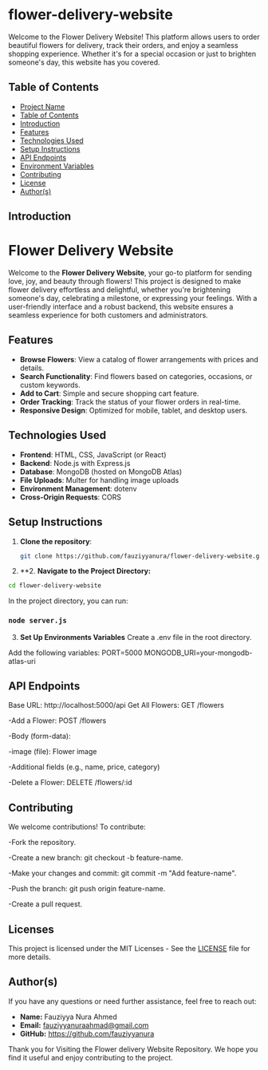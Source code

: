 # flower-delivery-website

Welcome to the Flower Delivery Website! This platform allows users to order beautiful flowers for delivery, track their orders, and enjoy a seamless shopping experience. Whether it's for a special occasion or just to brighten someone's day, this website has you covered.

## Table of Contents
- [Project Name](#Project-Name)
- [Table of Contents](#Table-of-Contents)
- [Introduction](#Introduction)
- [Features](#features)
- [Technologies Used](#technologies-used)
- [Setup Instructions](#setup-instructions)
- [API Endpoints](#api-endpoints)
- [Environment Variables](#environment-variables)
- [Contributing](#contributing)
- [License](#license)
- [Author(s)](#authors)

## Introduction
#  Flower Delivery Website

Welcome to the **Flower Delivery Website**, your go-to platform for sending love, joy, and beauty through flowers! This project is designed to make flower delivery effortless and delightful, whether you're brightening someone's day, celebrating a milestone, or expressing your feelings. With a user-friendly interface and a robust backend, this website ensures a seamless experience for both customers and administrators.


## Features
- **Browse Flowers**: View a catalog of flower arrangements with prices and details.
- **Search Functionality**: Find flowers based on categories, occasions, or custom keywords.
- **Add to Cart**: Simple and secure shopping cart feature.
- **Order Tracking**: Track the status of your flower orders in real-time.
- **Responsive Design**: Optimized for mobile, tablet, and desktop users.

## Technologies Used
- **Frontend**: HTML, CSS, JavaScript (or React)
- **Backend**: Node.js with Express.js
- **Database**: MongoDB (hosted on MongoDB Atlas)
- **File Uploads**: Multer for handling image uploads
- **Environment Management**: dotenv
- **Cross-Origin Requests**: CORS

## Setup Instructions
1. **Clone the repository**:
   ```sh
   git clone https://github.com/fauziyyanura/flower-delivery-website.git

   ```

2. **2\. **Navigate to the Project Directory:**

```sh
cd flower-delivery-website

```
In the project directory, you can run:

### `node server.js`


3. **Set Up Environments Variables**
Create a .env file in the root directory.

Add the following variables:
PORT=5000
MONGODB_URI=your-mongodb-atlas-uri

## API Endpoints
Base URL: http://localhost:5000/api
Get All Flowers: GET /flowers

-Add a Flower: POST /flowers

-Body (form-data):

-image (file): Flower image

-Additional fields (e.g., name, price, category)

-Delete a Flower: DELETE /flowers/:id

## Contributing
We welcome contributions! To contribute:

-Fork the repository.

-Create a new branch: git checkout -b feature-name.

-Make your changes and commit: git commit -m "Add feature-name".

-Push the branch: git push origin feature-name.

-Create a pull request.

## Licenses
This project is licensed under the MIT Licenses - See the [LICENSE](LICENSE) file for more details.

## Author(s)
If you have any questions or need further assistance, feel free to reach out:
- **Name:** Fauziyya Nura Ahmed
- **Email:** fauziyyanuraahmad@gmail.com
- **GitHub:** https://github.com/fauziyyanura


Thank you for Visiting the Flower delivery Website Repository. We hope you find it useful and enjoy contributing to the project.


